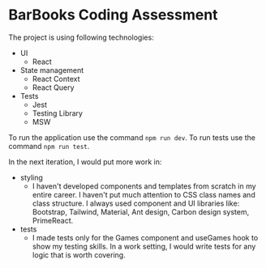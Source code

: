 # BarBooks Coding Assessment

The project is using following technologies:
- UI
   - React
- State management
   - React Context
   - React Query
- Tests
   - Jest
   - Testing Library
   - MSW

To run the application use the command ``npm run dev``.
To run tests use the command ``npm run test``.

In the next iteration, I would put more work in:
- styling
   -  I haven't developed components and templates from scratch in my entire career.
      I haven't put much attention to CSS class names and class structure.
      I always used component and UI libraries like:
      Bootstrap, Tailwind, Material, Ant design, Carbon design system, PrimeReact.
- tests
   -  I made tests only for the Games component and useGames hook to show my testing skills.
      In a work setting, I would write tests for any logic that is worth covering.
